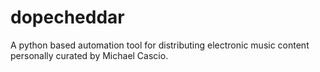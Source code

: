 # dopecheddar

A python based automation tool for distributing electronic music content personally curated by Michael Cascio.